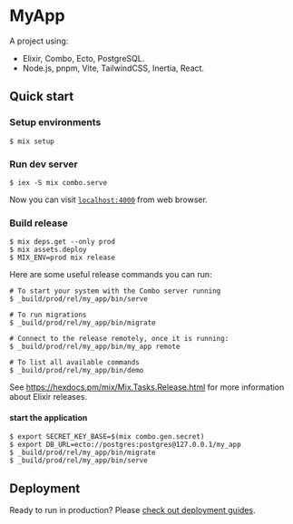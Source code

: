 # MyApp

A project using:

- Elixir, Combo, Ecto, PostgreSQL.
- Node.js, pnpm, Vite, TailwindCSS, Inertia, React.

## Quick start

### Setup environments

```
$ mix setup
```

### Run dev server

```
$ iex -S mix combo.serve
```

Now you can visit [`localhost:4000`](http://localhost:4000) from web browser.

### Build release

```
$ mix deps.get --only prod
$ mix assets.deploy
$ MIX_ENV=prod mix release
```

Here are some useful release commands you can run:

```
# To start your system with the Combo server running
$ _build/prod/rel/my_app/bin/serve

# To run migrations
$ _build/prod/rel/my_app/bin/migrate

# Connect to the release remotely, once it is running:
$ _build/prod/rel/my_app/bin/my_app remote

# To list all available commands
$ _build/prod/rel/my_app/bin/demo
```

See https://hexdocs.pm/mix/Mix.Tasks.Release.html for more information about Elixir releases.

#### start the application

```
$ export SECRET_KEY_BASE=$(mix combo.gen.secret)
$ export DB_URL=ecto://postgres:postgres@127.0.0.1/my_app
$ _build/prod/rel/my_app/bin/migrate
$ _build/prod/rel/my_app/bin/serve
```

## Deployment

Ready to run in production? Please [check out deployment guides](https://hexdocs.pm/combo/deployment.html).
